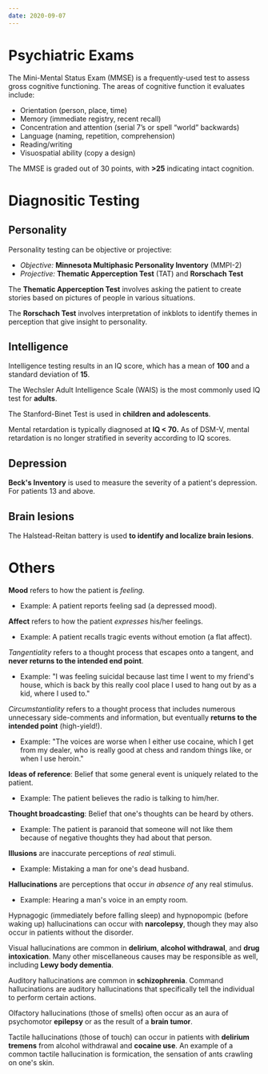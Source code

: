 ```yaml
---
date: 2020-09-07
---
```


# Psychiatric Exams

<!-- MMSE is, assesses, grading.. -->

The Mini-Mental Status Exam (MMSE) is a frequently-used test to assess gross cognitive functioning. The areas of cognitive function it evaluates include:

- Orientation (person, place, time)
- Memory (immediate registry, recent recall)
- Concentration and attention (serial 7’s or spell “world” backwards)
- Language (naming, repetition, comprehension)
- Reading/writing
- Visuospatial ability (copy a design)

The MMSE is graded out of 30 points, with **>25** indicating intact cognition.

# Diagnositic Testing

## Personality

<!-- personality testings.. -->

Personality testing can be objective or projective:

- _Objective:_ **Minnesota Multiphasic Personality Inventory** (MMPI-2)
- _Projective:_ **Thematic Apperception Test** (TAT) and **Rorschach Test**

The **Thematic Apperception Test** involves asking the patient to create stories based on pictures of people in various situations.

The **Rorschach Test** involves interpretation of inkblots to identify themes in perception that give insight to personality.

## Intelligence

<!-- intelligence tests scoring, adults, kids. Mental retardation score.. -->

Intelligence testing results in an IQ score, which has a mean of **100** and a standard deviation of **15**.

The Wechsler Adult Intelligence Scale (WAIS) is the most commonly used IQ test for **adults**.

The Stanford-Binet Test is used in **children and adolescents**.

Mental retardation is typically diagnosed at **IQ < 70.**  As of DSM-V, mental retardation is no longer stratified in severity according to IQ scores.

## Depression

<!-- depression test.. -->

**Beck's Inventory** is used to measure the severity of a patient's depression. For patients 13 and above.

## Brain lesions

<!-- brain lesion psychic test.. -->

The Halstead-Reitan battery is used **to identify and localize brain lesions**.

# Others

<!-- ignore.. -->

**Mood** refers to how the patient is _feeling_.

- Example: A patient reports feeling sad (a depressed mood).

**Affect** refers to how the patient _expresses_ his/her feelings.

- Example: A patient recalls tragic events without emotion (a flat affect).

<!-- tangentiality vs circumstantiality.. -->

_Tangentiality_ refers to a thought process that escapes onto a tangent, and **never returns to the intended end point**.

- Example: "I was feeling suicidal because last time I went to my friend's house, which is back by this really cool place I used to hang out by as a kid, where I used to."

_Circumstantiality_ refers to a thought process that includes numerous unnecessary side-comments and information, but eventually **returns to the intended point** (high-yield!).

- Example: "The voices are worse when I either use cocaine, which I get from my dealer, who is really good at chess and random things like, or when I use heroin."

<!-- ideas of reference is.. -->

**Ideas of reference**: Belief that some general event is uniquely related to the patient.

- Example: The patient believes the radio is talking to him/her.

<!-- thought broadcasting is.. -->

**​Thought broadcasting**: Belief that one's thoughts can be heard by others.

- Example: The patient is paranoid that someone will not like them because of negative thoughts they had about that person.

<!-- ignore.. -->

**Illusions** are inaccurate perceptions of _real_ stimuli.

- Example: Mistaking a man for one's dead husband.

**Hallucinations** are perceptions that occur _in absence of_ any real stimulus.

- Example: Hearing a man's voice in an empty room.

<!-- narcolepsy hallucinations.. -->

Hypnagogic (immediately before falling sleep) and hypnopompic (before waking up) hallucinations can occur with **narcolepsy**, though they may also occur in patients without the disorder.

<!-- visual, auditory, olfactory, tactile hallucinations ddx.. -->

Visual hallucinations are common in **delirium**, **alcohol withdrawal**, and **drug intoxication**. Many other miscellaneous causes may be responsible as well, including **Lewy body dementia**.

Auditory hallucinations are common in **schizophrenia**. Command hallucinations are auditory hallucinations that specifically tell the individual to perform certain actions.

Olfactory hallucinations (those of smells) often occur as an aura of psychomotor **epilepsy** or as the result of a **brain tumor**.

Tactile hallucinations (those of touch) can occur in patients with **delirium tremens** from alcohol withdrawal and **cocaine use**. An example of a common tactile hallucination is formication, the sensation of ants crawling on one's skin.
